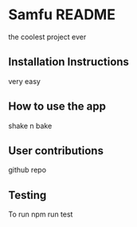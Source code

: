 # Samfu README
  the coolest project ever

  ## Installation Instructions
  very easy

  
  ## How to use the app
  shake n bake

  ## User contributions
  github repo

  ## Testing
  To run npm run test

